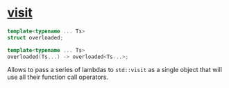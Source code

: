 # [visit](visit.hpp)

```cpp
template<typename ... Ts>
struct overloaded;

template<typename ... Ts>
overloaded(Ts...) -> overloaded<Ts...>;
```

Allows to pass a series of lambdas to `std::visit` as a single object that will use all their function call operators.